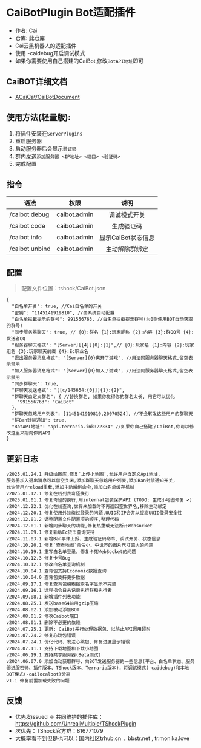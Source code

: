 # CaiBotPlugin Bot适配插件

- 作者: Cai
- 仓库: 此仓库
- Cai云黑机器人的适配插件
- 使用 \-caidebug开启调试模式
- 如果你需要使用自己搭建的CaiBot,修改`BotAPI地址`即可

## CaiBOT详细文档

- [ACaiCat/CaiBotDocument](https://github.com/UnrealMultiple/CaiBot)

## 使用方法(轻量版):

1. 将插件安装在`ServerPlugins`
2. 重启服务器
3. 启动服务器后会显示`验证码`
4. 群内发送`添加服务器 <IP地址> <端口> <验证码>`
5. 完成配置

## 指令

| 语法              |      权限      |      说明      |
|-----------------|:------------:|:------------:|
| /caibot debug   | caibot.admin |    调试模式开关    |
| /caibot code	   | caibot.admin |    生成验证码     |
| /caibot info	   | caibot.admin | 显示CaiBot状态信息 |
| /caibot unbind	 | caibot.admin |   主动解除群绑定    |

## 配置

> 配置文件位置：tshock/CaiBot.json

```json5
{
  "白名单开关": true, //Cai白名单的开关
  "密钥": "1145141919810", //由系统自动配置
  "白名单拦截提示的群号": 991556763, //白名单拦截提示群号(为0则使用BOT自动获取的群号)
  "同步服务器聊天": true, // {0}:群名 {1}:玩家昵称 {2}:内容 {3}:群QQ号 {4}:发送者QQ
  "服务器聊天格式": "[Server][{4}]{0}:{1}",// {0}:玩家名 {1}:内容 {2}:玩家组名 {3}:玩家聊天前缀 {4}:Ec职业名
  "退出服务器消息格式": "[Server]{0}离开了游戏", //用法同服务器聊天格式,留空表示禁用
  "加入服务器消息格式": "[Server]{0}加入了游戏", //用法同服务器聊天格式,留空表示禁用
  "同步群聊天": true, 
  "群聊天发送格式": "[[c/145654:{0}]]{1}:{2}",
  "群聊天自定义群名": { //替换群名, 如果你觉得你的群名太长, 用它可以优化
    "991556763": "CaiBot"
  },
  "群聊天忽略用户列表": [1145141919810,20070524], //不会转发这些用户的群聊天
  "群Ban封禁通知": true,
  "BotAPI地址": "api.terraria.ink:22334" //如果你自己搭建了CaiBot,你可以修改这里来指向你的API
}
```

## 更新日志

```
v2025.01.24.1 升级绘图库,修复`上传小地图`,允许用户自定义Api地址,
服务器加入退出消息可以留空关闭,添加群聊天忽略用户列表,添加Ban封禁通知开关,
允许使用/reload重载,添加主动解绑命令,添加白名单缓存机制
v2025.01.12.1 修复在线列表奇怪换行
v2025.01.01.1 修复奇怪的换行,用internal包装保护API (TODO: 生成小地图修复 ✔)
v2024.12.22.1 优化在线查询,世界未加载时不再返回空世界名,移除主动绑定
v2024.12.20.1 修复使用外挂绕过登录的问题,UUID和IP合并以提高UUID登录安全性
v2024.12.01.2 调整配置文件配置项的顺序,整理代码
v2024.12.01.1 新增同步聊天的功能,修复热重载无法断开Websocket
v2024.11.09.1 修复新版Ec货币查询支持
v2024.11.03.1 新增Ban事件上报、生成验证码命令、调试开关、状态信息
v2024.10.20.1 修复`查看地图`命令小、中世界的图片尺寸偏大的问题
v2024.10.19.1 重写白名单登录，修复卡死WebSocket的问题
v2024.10.12.3 修复卡号Bug
v2024.10.12.1 修改白名单查询机制
v2024.10.04.1 查背包支持Economic数据查询
v2024.10.04.0 查背包支持更多数据
v2024.09.17.1 修复查背包模糊搜索名字显示不完整
v2024.09.16.1 远程指令日志记录执行群和执行者
v2024.09.08.1 新增插件列表功能
v2024.08.25.1 发送base64前用gzip压缩
v2024.08.02.1 添加被动添加BOT
v2024.08.01.2 修改Caibot端口
v2024.08.01.1 删除不必要的依赖
v2024.07.25.1 更新: CaiBot并行处理数据包，以防止API调用超时
v2024.07.24.2 修复心跳包错误
v2024.07.24.1 优化代码、发送心跳包、修复进度显示错误
v2024.07.11.1 支持下载地图和下载小地图
v2024.06.19.1 支持共享服务器(Beta测试)
v2024.06.07.0 添加自动获取群号，向BOT发送服务器的一些信息(平台、白名单状态、服务器进服密码、插件版本、TShock版本、Terraria版本)，将调试模式(-caidebug)和本地BOT模式(-cailocalbot)分离
v1.1 修复前置加载失败的问题
```

## 反馈

- 优先发issued -> 共同维护的插件库：https://github.com/UnrealMultiple/TShockPlugin
- 次优先：TShock官方群：816771079
- 大概率看不到但是也可以：国内社区trhub.cn ，bbstr.net , tr.monika.love

